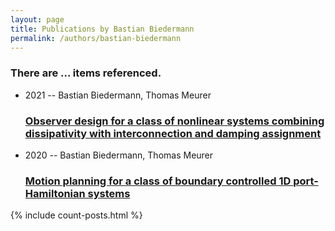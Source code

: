 ```yaml
---
layout: page
title: Publications by Bastian Biedermann
permalink: /authors/bastian-biedermann
---
```


<h3 id="number-posts">There are ... items referenced.</h3>
<ul class="post-list">
<li><span class='post-meta'>2021 -- Bastian Biedermann, Thomas Meurer</span><h3><a class='post-link' href="{{ site.baseurl }}/observer-design-for-a-class-of-nonlinear-systems-combining-dissipativity-with-interconnection-and-damping-assignment">Observer design for a class of nonlinear systems combining dissipativity with interconnection and damping assignment</a></h3></li>
<li><span class='post-meta'>2020 -- Bastian Biedermann, Thomas Meurer</span><h3><a class='post-link' href="{{ site.baseurl }}/motion-planning-for-a-class-of-boundary-controlled-1d-port-hamiltonian-systems">Motion planning for a class of boundary controlled 1D port-Hamiltonian systems</a></h3></li>

</ul>
{% include count-posts.html %}
